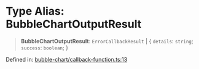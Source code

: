 # Type Alias: BubbleChartOutputResult

> **BubbleChartOutputResult**: `ErrorCallbackResult` \| \{ `details`: `string`; `success`: `boolean`; \}

Defined in: [bubble-chart/callback-function.ts:13](https://github.com/GeoDaCenter/openassistant/blob/1a6f158a9bc0914d446c35a467a546a572748a5e/packages/echarts/src/bubble-chart/callback-function.ts#L13)

